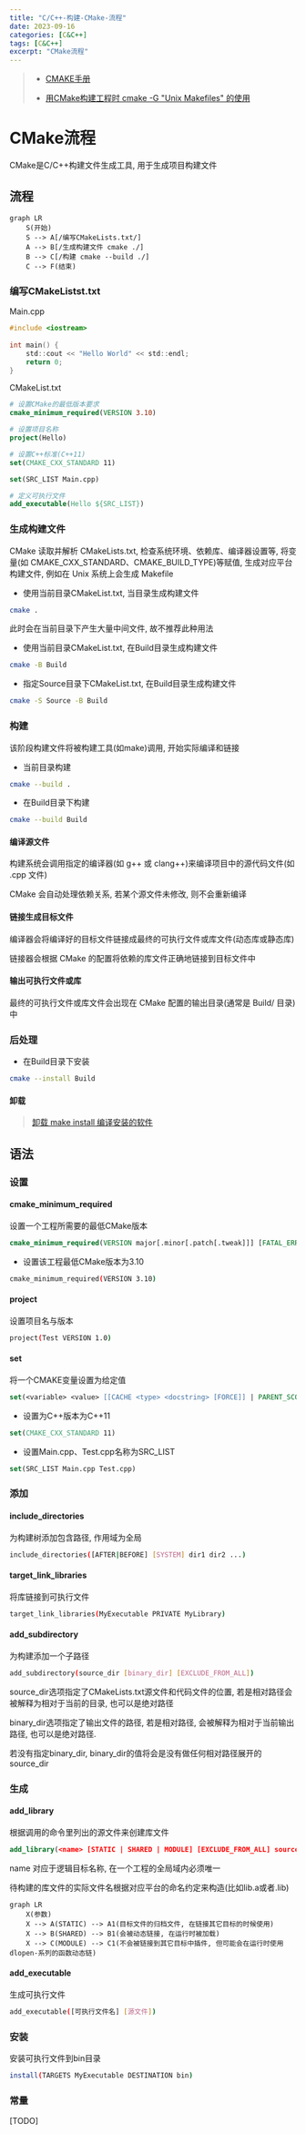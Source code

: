 ```yaml
---
title: "C/C++-构建-CMake-流程"
date: 2023-09-16
categories: [C&C++]
tags: [C&C++]
excerpt: "CMake流程"
---
```


> - [CMAKE手册](https://www.zybuluo.com/khan-lau/note/254724)
> 
> - [用CMake构建工程时 cmake -G "Unix Makefiles" 的使用](https://blog.csdn.net/yangjia_cheng/article/details/111408753)

# CMake流程

CMake是C/C++构建文件生成工具, 用于生成项目构建文件

## 流程

```mermaid
graph LR
    S(开始)
    S --> A[/编写CMakeLists.txt/]
    A --> B[/生成构建文件 cmake ./]
    B --> C[/构建 cmake --build ./]
    C --> F(结束)
```

### 编写CMakeListst.txt

Main.cpp

```c
#include <iostream>
 
int main() {
    std::cout << "Hello World" << std::endl;
    return 0;
}
```

CMakeList.txt

```cmake
# 设置CMake的最低版本要求
cmake_minimum_required(VERSION 3.10)

# 设置项目名称
project(Hello)

# 设置C++标准(C++11)
set(CMAKE_CXX_STANDARD 11) 

set(SRC_LIST Main.cpp)

# 定义可执行文件
add_executable(Hello ${SRC_LIST})
```

### 生成构建文件

CMake 读取并解析 CMakeLists.txt, 检查系统环境、依赖库、编译器设置等, 将变量(如 CMAKE_CXX_STANDARD、CMAKE_BUILD_TYPE)等赋值, 生成对应平台构建文件, 例如在 Unix 系统上会生成 Makefile

- 使用当前目录CMakeList.txt, 当目录生成构建文件

```sh
cmake .
```

此时会在当前目录下产生大量中间文件, 故不推荐此种用法

- 使用当前目录CMakeList.txt, 在Build目录生成构建文件

```sh
cmake -B Build
```

- 指定Source目录下CMakeList.txt, 在Build目录生成构建文件

```sh
cmake -S Source -B Build
```

### 构建

该阶段构建文件将被构建工具(如make)调用, 开始实际编译和链接

- 当前目录构建

```sh
cmake --build .
```

- 在Build目录下构建

```sh
cmake --build Build
```

#### 编译源文件

构建系统会调用指定的编译器(如 g++ 或 clang++)来编译项目中的源代码文件(如 .cpp 文件)

CMake 会自动处理依赖关系, 若某个源文件未修改, 则不会重新编译

#### 链接生成目标文件

编译器会将编译好的目标文件链接成最终的可执行文件或库文件(动态库或静态库)

链接器会根据 CMake 的配置将依赖的库文件正确地链接到目标文件中

#### 输出可执行文件或库

最终的可执行文件或库文件会出现在 CMake 配置的输出目录(通常是 Build/ 目录)中

### 后处理

- 在Build目录下安装

```sh
cmake --install Build
```

#### 卸载

> [卸载 make install 编译安装的软件](https://blog.csdn.net/reasonyuanrobot/article/details/106732047)

## 语法

### 设置

#### cmake_minimum_required

设置一个工程所需要的最低CMake版本

```cmake
cmake_minimum_required(VERSION major[.minor[.patch[.tweak]]] [FATAL_ERROR])
```

- 设置该工程最低CMake版本为3.10

```sh
cmake_minimum_required(VERSION 3.10)
```

#### project

设置项目名与版本

```sh
project(Test VERSION 1.0)
```

#### set

将一个CMAKE变量设置为给定值

```cmake
set(<variable> <value> [[CACHE <type> <docstring> [FORCE]] | PARENT_SCOPE])
```

- 设置为C++版本为C++11

```cmake
set(CMAKE_CXX_STANDARD 11)
```

- 设置Main.cpp、Test.cpp名称为SRC_LIST

```cmake
set(SRC_LIST Main.cpp Test.cpp)
```

### 添加

#### include_directories

为构建树添加包含路径, 作用域为全局

```sh
include_directories([AFTER|BEFORE] [SYSTEM] dir1 dir2 ...)
```

#### target_link_libraries

将库链接到可执行文件

```sh
target_link_libraries(MyExecutable PRIVATE MyLibrary)
```

#### add_subdirectory

为构建添加一个子路径

```sh
add_subdirectory(source_dir [binary_dir] [EXCLUDE_FROM_ALL])
```

source_dir选项指定了CMakeLists.txt源文件和代码文件的位置, 若是相对路径会被解释为相对于当前的目录, 也可以是绝对路径

binary_dir选项指定了输出文件的路径, 若是相对路径, 会被解释为相对于当前输出路径, 也可以是绝对路径. 

若没有指定binary_dir, binary_dir的值将会是没有做任何相对路径展开的source_dir

### 生成

#### add_library

根据调用的命令里列出的源文件来创建库文件

```cmake
add_library(<name> [STATIC | SHARED | MODULE] [EXCLUDE_FROM_ALL] source1 source2 ... sourceN)
```

name 对应于逻辑目标名称, 在一个工程的全局域内必须唯一

待构建的库文件的实际文件名根据对应平台的命名约定来构造(比如lib<name>.a或者<name>.lib)

```mermaid
graph LR
    X(参数)
    X --> A(STATIC) --> A1(目标文件的归档文件, 在链接其它目标的时候使用)
    X --> B(SHARED) --> B1(会被动态链接, 在运行时被加载)
    X --> C(MODULE) --> C1(不会被链接到其它目标中插件, 但可能会在运行时使用dlopen-系列的函数动态链)
```

#### add_executable

生成可执行文件

```sh
add_executable([可执行文件名] [源文件])
```

### 安装

安装可执行文件到bin目录

```sh
install(TARGETS MyExecutable DESTINATION bin)
```

### 常量

[TODO]

